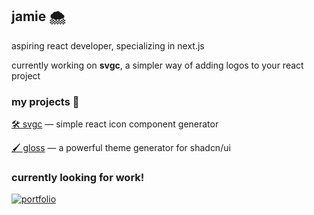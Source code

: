 
## jamie 🌨️

aspiring react developer, specializing in next.js

currently working on **svgc**, a simpler way of adding logos to your react project

### my projects 📒

[🛠️ svgc](https://github.com/jvxz/svgc) ― simple react icon component generator

[🖌️ gloss](https://github.com/jvxz/gloss) ― a powerful theme generator for shadcn/ui

### currently looking for work!
[![portfolio](https://img.shields.io/badge/my_portfolio-000?style=for-the-badge&logo=ko-fi&logoColor=white)](https://wisp.bio/)

